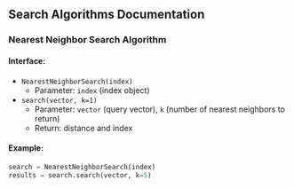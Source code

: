 
## Search Algorithms Documentation

### Nearest Neighbor Search Algorithm

#### Interface:
- `NearestNeighborSearch(index)`
  - Parameter: `index` (index object)
- `search(vector, k=1)`
  - Parameter: `vector` (query vector), `k` (number of nearest neighbors to return)
  - Return: distance and index

#### Example:
```python
search = NearestNeighborSearch(index)
results = search.search(vector, k=5)
```
